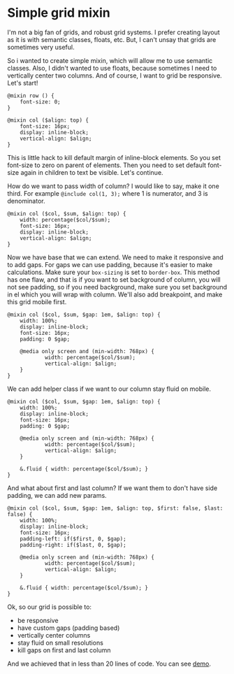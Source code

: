 # Simple grid mixin

I'm not a big fan of grids, and robust grid systems. I prefer creating layout as it is with semantic classes, floats, etc. But, I can't unsay that grids are sometimes very useful.

So i wanted to create simple mixin, which will allow me to use semantic classes. Also, I didn't wanted to use floats, because sometimes I need to vertically center two columns. And of course, I want to grid be responsive. Let's start!

```
@mixin row () {
    font-size: 0;
}

@mixin col ($align: top) {
    font-size: 16px;
    display: inline-block;
    vertical-align: $align;
}
```

This is little hack to kill default margin of inline-block elements. So you set font-size to zero on parent of elements. Then you need to set default font-size again in children to text be visible. Let's continue.

How do we want to pass width of column? I would like to say, make it one third. For example `@include col(1, 3);` where 1 is numerator, and 3 is denominator.

```
@mixin col ($col, $sum, $align: top) {
    width: percentage($col/$sum);
    font-size: 16px;
    display: inline-block;
    vertical-align: $align;
}
```

Now we have base that we can extend. We need to make it responsive and to add gaps. For gaps we can use padding, because it's easier to make calculations. Make sure your `box-sizing` is set to `border-box`. This method has one flaw, and that is if you want to set background of column, you will not see padding, so if you need background, make sure you set background in el which you will wrap with column. We'll also add breakpoint, and make this grid mobile first.

```
@mixin col ($col, $sum, $gap: 1em, $align: top) {
    width: 100%;
    display: inline-block;
    font-size: 16px;
    padding: 0 $gap;

    @media only screen and (min-width: 768px) {
            width: percentage($col/$sum);
            vertical-align: $align;
    }
}
```

We can add helper class if we want to our column stay fluid on mobile.

```
@mixin col ($col, $sum, $gap: 1em, $align: top) {
    width: 100%;
    display: inline-block;
    font-size: 16px;
    padding: 0 $gap;

    @media only screen and (min-width: 768px) {
            width: percentage($col/$sum);
            vertical-align: $align;
    }

    &.fluid { width: percentage($col/$sum); }
}
```

And what about first and last column? If we want them to don't have side padding, we can add new params.

```
@mixin col ($col, $sum, $gap: 1em, $align: top, $first: false, $last: false) {
    width: 100%;
    display: inline-block;
    font-size: 16px;
    padding-left: if($first, 0, $gap);
    padding-right: if($last, 0, $gap);

    @media only screen and (min-width: 768px) {
            width: percentage($col/$sum);
            vertical-align: $align;
    }

    &.fluid { width: percentage($col/$sum); }
}
```

Ok, so our grid is possible to:

- be responsive
- have custom gaps (padding based)
- vertically center columns
- stay fluid on small resolutions
- kill gaps on first and last column

And we achieved that in less than 20 lines of code. You can see [demo](http://codepen.io/goschevski/full/Awuyz).